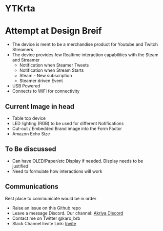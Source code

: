 # YTKrta


# Attempt at Design Breif
* The device is ment to be a merchandise product for Youtube and Twitch Streamers
* The device provides few Realtime interaction capabilities with the Steam and Streamer 
    * Notification when Steamer Tweets
    * Notification when Stream Starts
    * Steam - New subscription
    * Steamer driven Event 
* USB Powered
* Connects to WiFi for connectivity

## Current Image in head
* Table top device
* LED lighting (RGB) to be used for different Notifications
* Cut-out / Embedded Brand image into the Form Factor
* Amazon Echo Size


## To Be discussed
* Can have OLED/Paper/etc Display if needed. Display needs to be justified
* Need to formulate how interactions will work


## Communications
Best place to communicate would be in order
* Raise an issue on this Github repo 
* Leave a message Discord. Our channel: [Akriya Discord](https://discord.gg/Ud5TuCr)
* Contact me on Twitter @karx_brb
* Slack Channel Invite Link: [Invite](https://join.slack.com/t/akriya/shared_invite/enQtNDMwOTM2NjExMzQ0LTZmODYzZDUyNDYyMjhhNmNhMzk2MzVjY2NmZGM0YjNkYzViZTJjMDc2Nzg4MTA5NjAzOTQ1ZWZhMDc0OWI3OGU) 